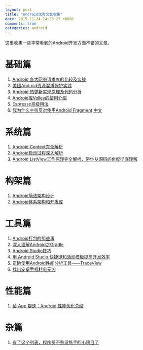 ```yaml
---
layout: post
title: "Android优秀文章收集"
date: 2015-11-24 14:23:27 +0800
comments: true
categories: android
---
```

这里收集一些平常看到的Android开发方面不错的文章。
<!--more-->

# 基础篇
1. [Android 各大网络请求库的比较及实战](http://android.jobbole.com/81564/)
2. [美团Android资源混淆保护实践](http://android.jobbole.com/81915/)
3. [Android 热更新实现原理及代码分析](http://android.jobbole.com/81299/)
4. [Android库Volley的使用介绍](https://bxbxbai.github.io/2014/09/14/android-working-with-volley/)
5. [Espresso高级用法](https://google.github.io/android-testing-support-library/docs/espresso/advanced/#matching-data-using-ondata-and-a-custom-viewmatcher)
6. [我为什么主张反对使用Android Fragment](https://corner.squareup.com/2014/10/advocating-against-android-fragments.html) [中文](http://km.oa.com/group/11800/articles/show/248060?kmref=guess_post)

# 系统篇
1. [Android Context完全解析](http://android.jobbole.com/82044/)
2. [Android启动过程深入解析](http://android.jobbole.com/67931/)
3. [Android ListView工作原理完全解析，带你从源码的角度彻底理解](http://android.jobbole.com/81834/)

# 构架篇
1. [Android简洁架构设计](http://android.jobbole.com/81153/)
2. [Android体系架构和开发库](http://android.jobbole.com/60202/)

# 工具篇
1. [Android打包的那些事](http://android.jobbole.com/82062/)
2. [深入理解Android之Gradle](http://android.jobbole.com/81436/)
3. [Android Studio技巧](http://android.jobbole.com/81687/)
4. [用 Android Studio 快捷键和活动模板提高开发效率](http://android.jobbole.com/81169/)
5. [正确使用Android性能分析工具——TraceView](http://blog.jobbole.com/78995/)
6. [找出安卓手机耗电元凶](http://blog.jobbole.com/80322/)


# 性能篇
1. [给 App 提速：Android 性能优化总结](http://android.jobbole.com/81944/)

# 杂篇
1. [有了这个列表，程序员不愁没练手的小项目了](http://blog.jobbole.com/49762/)

<!--内部工具-->
[Android 手Q侧常用提高效率工具分享]: http://km.oa.com/group/21451/articles/show/244658?kmref=home_recommend_read
[Android性能优化--绘制篇]: http://km.oa.com/articles/show/262800?kmref=discovery
[我为什么主张反对使用Android Fragment]: http://km.oa.com/group/11800/articles/show/248060?kmref=guess_post